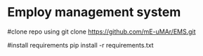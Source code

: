 # Employ management system
#clone repo using
git clone https://github.com/mE-uMAr/EMS.git

#install requirements 
pip install -r requirements.txt
